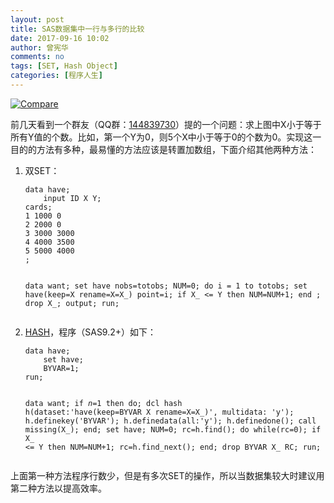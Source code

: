 ```yaml
---
layout: post
title: SAS数据集中一行与多行的比较
date: 2017-09-16 10:02
author: 曾宪华
comments: no
tags: [SET, Hash Object]
categories: [程序人生]
---
```

<p><a href="http://www.xianhuazeng.com/cn/images/2017/09/Compare.jpg"><img class="aligncenter size-full" src="http://www.xianhuazeng.com/cn/images/2017/09/Compare.jpg" alt="Compare" /></a></p>
<p>前几天看到一个群友（QQ群：<span style="text-decoration: none;"><a href="http://www.xianhuazeng.com/cn/images/2015/09/QQ.jpg" target="_blank">144839730</a></span>）提的一个问题：求上图中X小于等于所有Y值的个数。比如，第一个Y为0，则5个X中小于等于0的个数为0。实现这一目的的方法有多种，最易懂的方法应该是转置加数组，下面介绍其他两种方法：</p>
<ol><li>双SET：<pre><code>data have;
    input ID X Y;
cards;
1 1000 0
2 2000 0
3 3000 3000
4 4000 3500
5 5000 4000
;

data want;
    set have nobs=totobs;
    NUM=0;
    do i = 1 to totobs;
        set have(keep=X rename=X=X_) point=i;
        if X_ <= Y then NUM=NUM+1; 
    end ;
    drop X_;
    output;
run;
</code></pre></li>
<li><a href="http://support.sas.com/documentation/cdl/en/lrcon/65287/HTML/default/viewer.htm#n1b4cbtmb049xtn1vh9x4waiioz4.htm" target="_blank"><span style="text-decoration: none;">HASH</span></a>，程序（SAS9.2+）如下：<pre><code>data have;
    set have;
    BYVAR=1;
run;

data want;
    if _n_=1 then do;
        dcl hash h(dataset:'have(keep=BYVAR X rename=X=X_)', multidata: 'y');
        h.definekey('BYVAR');
        h.definedata(all:'y');
        h.definedone();
        call missing(X_);
    end;
    set have;
    NUM=0;
    rc=h.find();
    do while(rc=0);
        if X_ <= Y then NUM=NUM+1; 
        rc=h.find_next();
    end;
    drop BYVAR X_ RC;
run;
</code></pre></li></ol>
<p>上面第一种方法程序行数少，但是有多次SET的操作，所以当数据集较大时建议用第二种方法以提高效率。</p>